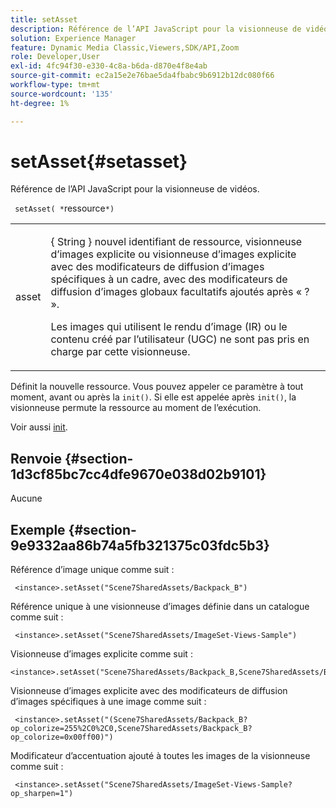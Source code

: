 ```yaml
---
title: setAsset
description: Référence de l’API JavaScript pour la visionneuse de vidéos.
solution: Experience Manager
feature: Dynamic Media Classic,Viewers,SDK/API,Zoom
role: Developer,User
exl-id: 4fc94f30-e330-4c8a-b6da-d870e4f8e4ab
source-git-commit: ec2a15e2e76bae5da4fbabc9b6912b12dc080f66
workflow-type: tm+mt
source-wordcount: '135'
ht-degree: 1%

---
```


# setAsset{#setasset}

Référence de l’API JavaScript pour la visionneuse de vidéos.

` setAsset( *`ressource`*)`

<table id="table_896DFF34A68A403DB93A6D597461A573"> 
 <tbody> 
  <tr> 
   <td colname="col1"> <p> <span class="codeph"> <span class="varname"> asset </span> </span> </p> </td> 
   <td colname="col2"> <p>{ <span class="codeph"> String </span>} nouvel identifiant de ressource, visionneuse d’images explicite ou visionneuse d’images explicite avec des modificateurs de diffusion d’images spécifiques à un cadre, avec des modificateurs de diffusion d’images globaux facultatifs ajoutés après « ? ». </p> <p> Les images qui utilisent le rendu d’image (IR) ou le contenu créé par l’utilisateur (UGC) ne sont pas pris en charge par cette visionneuse. </p> </td> 
  </tr> 
 </tbody> 
</table>

Définit la nouvelle ressource. Vous pouvez appeler ce paramètre à tout moment, avant ou après la `init()`. Si elle est appelée après `init()`, la visionneuse permute la ressource au moment de l’exécution.

Voir aussi [init](../../../c-html5-s7-aem-asset-viewers/c-html5-20-zoom-viewer-about/c-html5-20-zoom-viewer-javascriptapiref/r-html5-zoom-viewer-20-javascriptapiref-init.md#reference-aee94dd92a28410784f7a1792e28683b).

## Renvoie {#section-1d3cf85bc7cc4dfe9670e038d02b9101}

Aucune

## Exemple {#section-9e9332aa86b74a5fb321375c03fdc5b3}

Référence d’image unique comme suit :

```
 <instance>.setAsset("Scene7SharedAssets/Backpack_B")
```

Référence unique à une visionneuse d’images définie dans un catalogue comme suit :

```
 <instance>.setAsset("Scene7SharedAssets/ImageSet-Views-Sample")
```

Visionneuse d’images explicite comme suit :

```
<instance>.setAsset("Scene7SharedAssets/Backpack_B,Scene7SharedAssets/Backpack_C")
```

Visionneuse d’images explicite avec des modificateurs de diffusion d’images spécifiques à une image comme suit :

```
 <instance>.setAsset("(Scene7SharedAssets/Backpack_B?op_colorize=255%2C0%2C0,Scene7SharedAssets/Backpack_B?op_colorize=0x00ff00)")
```

Modificateur d’accentuation ajouté à toutes les images de la visionneuse comme suit :

```
 <instance>.setAsset("Scene7SharedAssets/ImageSet-Views-Sample?op_sharpen=1")
```
